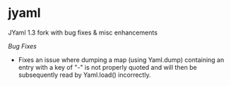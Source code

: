 # jyaml
JYaml 1.3 fork with bug fixes &amp; misc enhancements

*Bug Fixes*

- Fixes an issue where dumping a map (using Yaml.dump) containing an entry with a key of "-" is not properly quoted and will then be subsequently read by Yaml.load() incorrectly.
